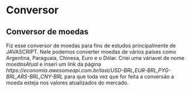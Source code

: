 # Conversor
 ## Conversor de moedas
 <p>Fiz esse conversor de moedas para fins de estudos principalmente de JAVASCRIPT. Nele podemos converter moedas de vários países como Argentina, Paraguaia, Chinesa, Euro e o Dólar. Criei uma váriavel de nome <em>moedasAtual</em> e inseri um link da página <em>https://economia.awesomeapi.com.br/last/USD-BRL,EUR-BRL,PYG-BRL,ARS-BRL,CNY-BRL</em> para que toda vez que for feita a conversão a moeda esteja nos valores atualizados do mercado.</p>
